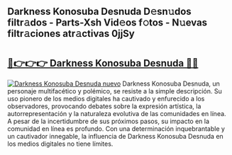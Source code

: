 ## Darkness Konosuba Desnuda D𝚎sn𝚞dos filtr𝚊dos - Parts-Xsh Vid𝚎os f𝚘tos - N𝚞evas filtr𝚊ciones atr𝚊ctivas 0jjSy

# <h2><a href="http://mb1s4n.tromn.icu/?c=Darkness+Konosuba+Desnuda">🔗👉👉👉 Darkness Konosuba Desnuda 🔗🔗</a></h2>

[![Darkness Konosuba Desnuda nuevo](https://i.imgur.com/pEAQMta.gif)](http://mb1s4n.tromn.icu/?c=Darkness+Konosuba+Desnuda)
Darkness Konosuba Desnuda, un personaje multifacético y polémico, se resiste a la simple descripción. Su uso pionero de los medios digitales ha cautivado y enfurecido a los observadores, provocando debates sobre la expresión artística, la autorrepresentación y la naturaleza evolutiva de las comunidades en línea. A pesar de la incertidumbre de sus próximos pasos, su impacto en la comunidad en línea es profundo. Con una determinación inquebrantable y un cautivador innegable, la influencia de Darkness Konosuba Desnuda en los medios digitales no tiene límites.
